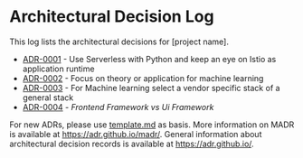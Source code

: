 # Architectural Decision Log

This log lists the architectural decisions for [project name].

<!-- adrlog -- Regenerate the content by using "adr-log -i". You can install it via "npm install -g adr-log" -->

- [ADR-0001](0001-select-an-application-runtime.md) - Use Serverless with Python and keep an eye on Istio as application runtime
- [ADR-0002](0002-focus-on-theory-or-application-for-machine-learning.md) - Focus on theory or application for machine learning
- [ADR-0003](0003-for-machine-learning-select-a-vendor-specific-stack-of-a-general-stack.md) - For Machine learning select a vendor specific stack of a general stack
- [ADR-0004](0004-us-bulma-as-fontend-ui-framework.md) - _Frontend Framework vs Ui Framework_

<!-- adrlogstop -->

For new ADRs, please use [template.md](template.md) as basis.
More information on MADR is available at <https://adr.github.io/madr/>.
General information about architectural decision records is available at <https://adr.github.io/>.

